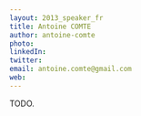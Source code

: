 ```yaml
---
layout: 2013_speaker_fr
title: Antoine COMTE
author: antoine-comte
photo:
linkedIn:
twitter:
email: antoine.comte@gmail.com
web:
---
```


TODO.
